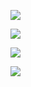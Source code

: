 
![](https://user-images.githubusercontent.com/26511983/71325216-295c1a00-24af-11ea-8a3c-1c85953bf851.png)

![](https://user-images.githubusercontent.com/26511983/71325248-a4253500-24af-11ea-80ee-ca1887e93b7c.png)

![](https://user-images.githubusercontent.com/26511983/71325257-be5f1300-24af-11ea-84b1-368ceeaec518.png)

![](https://user-images.githubusercontent.com/26511983/71327321-b2ce1500-24cc-11ea-845e-ca9ee1d7039a.png)
